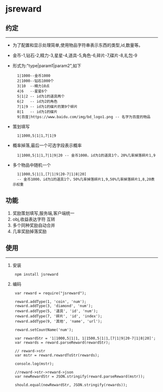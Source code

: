# jsreward

## 约定
---
* 为了配置和显示处理简单,使用物品字符串表示东西的类型,id,数量等。
* 金币-1,钻石-2,精力-3,星星-4,道具-5,角色-6,碎片-7,碟片-8,礼包-9
* 形式为:"type|param1|param2",如下

		1|1000--金币1000
		2|1000--钻石1000个
		3|10  --精力10点
		4|6   --星星6个
		5|1|2 -- id为1的道具两个
		6|2   -- id为2的角色
		7|1|9 -- id为1的碟片的第9个碎片
		8|1   -- id为1的碟片
		9|百度|https://www.baidu.com/img/bd_logo1.png -- 名字为百度的物品
* 策划填写

        1|1000,5|1|1,7|1|9
* 概率掉落,最后一个可选字段表示概率

        1|1000,5|1|1,7|1|9|20 -- 金币1000，id为1的道具1个，20%几率掉落碎片1,9
* 多个物品中随机一个

        1|1000,5|1|1,[7|1|9|20-7|1|8|20]
        -- 金币1000，id为1的道具1个，50%几率掉落碎片1,9,50%几率掉落碎片1,8,20表示权重
        
        
## 功能

 1. 奖励策划填写,服务端,客户端统一
 2. obj,收益表达字符 互转
 3. 多个同种奖励自动合并
 4. 几率奖励掉落奖励

## 使用
---

1. 安装

    	npm install jsreward
    	
2. 编码
			
		var reward = require("jsreward");
        
        reward.addType(1, 'coin', 'num');
        reward.addType(3, 'diamond', 'num');
        reward.addType(5, '道具', 'id', 'num');
        reward.addType(7, '碎片', 'id', 'index');
        reward.addType(9, '其他', 'name', 'url');
    
        reward.setCountName('num');
    
        var rewardStr = '1|1000,5|1|1, 1|1500,5|1|1,[7|1|9|20-7|1|8|20]';
        var rewards = reward.parseReward(rewardStr);
    
        // reward->str
        var mstr = reward.rewardToStr(rewards);
    
        console.log(mstr);
    
        //reward->str->reward->json
        var newRewardStr = JSON.stringify(reward.parseReward(mstr));
    
        should.equal(newRewardStr, JSON.stringify(rewards));
